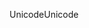 <span data-ttu-id="a6651-101">Unicode</span><span class="sxs-lookup"><span data-stu-id="a6651-101">Unicode</span></span>